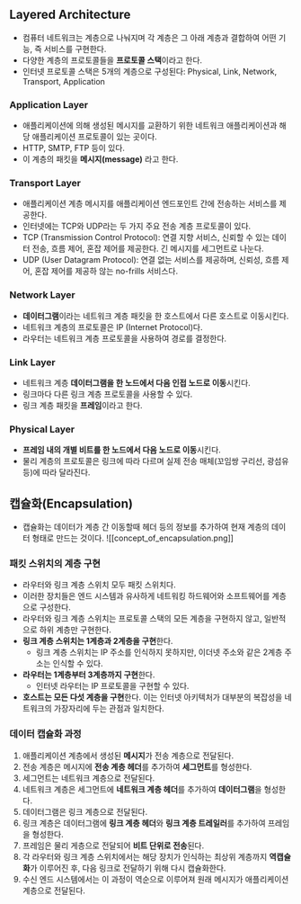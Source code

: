 ## Layered Architecture
- 컴퓨터 네트워크는 계층으로 나눠지며 각 계층은 그 아래 계층과 결합하여 어떤 기능, 즉 서비스를 구현한다.
- 다양한 계층의 프로토콜들을 **프로토콜 스택**이라고 한다.
- 인터넷 프로토콜 스택은 5개의 계층으로 구성된다: Physical, Link, Network, Transport, Application
### Application Layer
- 애플리케이션에 의해 생성된 메시지를 교환하기 위한 네트워크 애플리케이션과 해당 애플리케이션 프로토콜이 있는 곳이다.
- HTTP, SMTP, FTP 등이 있다.
- 이 계층의 패킷을 **메시지(message)** 라고 한다.
### Transport Layer
- 애플리케이션 계층 메시지를 애플리케이션 엔드포인트 간에 전송하는 서비스를 제공한다.
- 인터넷에는 TCP와 UDP라는 두 가지 주요 전송 계층 프로토콜이 있다.
- TCP (Transmission Control Protocol): 연결 지향 서비스, 신뢰할 수 있는 데이터 전송, 흐름 제어, 혼잡 제어를 제공한다. 긴 메시지를 세그먼트로 나눈다.
- UDP (User Datagram Protocol): 연결 없는 서비스를 제공하며, 신뢰성, 흐름 제어, 혼잡 제어를 제공하 않는 no-frills 서비스다.
### Network Layer
- **데이터그램**이라는 네트워크 계층 패킷을 한 호스트에서 다른 호스트로 이동시킨다.
- 네트워크 계층의 프로토콜은 IP (Internet Protocol)다.
- 라우터는 네트워크 계층 프로토콜을 사용하여 경로를 결정한다.
### Link Layer
- 네트워크 계층 **데이터그램을 한 노드에서 다음 인접 노드로 이동**시킨다.
- 링크마다 다른 링크 계층 프로토콜을 사용할 수 있다.
- 링크 계층 패킷을 **프레임**이라고 한다.
### Physical Layer
- **프레임 내의 개별 비트를 한 노드에서 다음 노드로 이동**시킨다.
- 물리 계층의 프로토콜은 링크에 따라 다르며 실제 전송 매체(꼬임쌍 구리선, 광섬유 등)에 따라 달라진다.
## 캡슐화(Encapsulation)
- 캡슐화는 데이터가 계층 간 이동할때 헤더 등의 정보를 추가하여 현재 계층의 데이터 형태로 만드는 것이다.
![[concept_of_encapsulation.png]]
### 패킷 스위치의 계층 구현
- 라우터와 링크 계층 스위치 모두 패킷 스위치다.
- 이러한 장치들은 엔드 시스템과 유사하게 네트워킹 하드웨어와 소프트웨어를 계층으로 구성한다.
- 라우터와 링크 계층 스위치는 프로토콜 스택의 모든 계층을 구현하지 않고, 일반적으로 하위 계층만 구현한다.
- **링크 계층 스위치는 1계층과 2계층을 구현**한다.
	- 링크 계층 스위치는 IP 주소를 인식하지 못하지만, 이더넷 주소와 같은 2계층 주소는 인식할 수 있다.
- **라우터는 1계층부터 3계층까지 구현**한다.
	- 인터넷 라우터는 IP 프로토콜을 구현할 수 있다.
- **호스트는 모든 다섯 계층을 구현**한다. 이는 인터넷 아키텍처가 대부분의 복잡성을 네트워크의 가장자리에 두는 관점과 일치한다.
### 데이터 캡슐화 과정
1. 애플리케이션 계층에서 생성된 **메시지**가 전송 계층으로 전달된다.
2. 전송 계층은 메시지에 **전송 계층 헤더**를 추가하여 **세그먼트**를 형성한다.
3. 세그먼트는 네트워크 계층으로 전달된다.
4. 네트워크 계층은 세그먼트에 **네트워크 계층 헤더**를 추가하여 **데이터그램**을 형성한다.
5. 데이터그램은 링크 계층으로 전달된다.
6. 링크 계층은 데이터그램에 **링크 계층 헤더**와 **링크 계층 트레일러**를 추가하여 프레임을 형성한다.
7. 프레임은 물리 게층으로 전달되어 **비트 단위로 전송**된다.
8. 각 라우터와 링크 계층 스위치에서는 해당 장치가 인식하는 최상위 계층까지 **역캡슐화**가 이루어진 후, 다음 링크로 전달하기 위해 다시 캡슐화한다.
9. 수신 엔드 시스템에서는 이 과정이 역순으로 이루어져 원래 메시지가 애플리케이션 계층으로 전달된다.